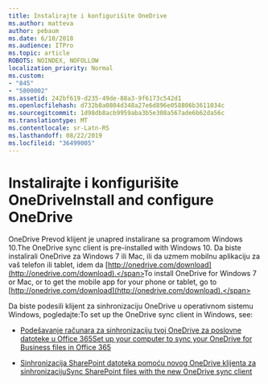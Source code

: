 ```yaml
---
title: Instalirajte i konfigurišite OneDrive
ms.author: matteva
author: pebaum
ms.date: 6/10/2018
ms.audience: ITPro
ms.topic: article
ROBOTS: NOINDEX, NOFOLLOW
localization_priority: Normal
ms.custom:
- "845"
- "5800002"
ms.assetid: 242bf619-d235-49de-88a3-9f6173c542d1
ms.openlocfilehash: d732b8a0804d348a27e6d896e058806b3611034c
ms.sourcegitcommit: 1d98db8acb9959aba3b5e308a567ade6b62da56c
ms.translationtype: MT
ms.contentlocale: sr-Latn-RS
ms.lasthandoff: 08/22/2019
ms.locfileid: "36499005"
---
```

# <a name="install-and-configure-onedrive"></a><span data-ttu-id="b5726-102">Instalirajte i konfigurišite OneDrive</span><span class="sxs-lookup"><span data-stu-id="b5726-102">Install and configure OneDrive</span></span>

<span data-ttu-id="b5726-103">OneDrive Prevod klijent je unapred instalirane sa programom Windows 10.</span><span class="sxs-lookup"><span data-stu-id="b5726-103">The OneDrive sync client is pre-installed with Windows 10.</span></span> <span data-ttu-id="b5726-104">Da biste instalirali OneDrive za Windows 7 ili Mac, ili da uzmem mobilnu aplikaciju za vaš telefon ili tablet, idem da [http://onedrive.com/download](http://onedrive.com/download).</span><span class="sxs-lookup"><span data-stu-id="b5726-104">To install OneDrive for Windows 7 or Mac, or to get the mobile app for your phone or tablet, go to [http://onedrive.com/download](http://onedrive.com/download).</span></span>
  
<span data-ttu-id="b5726-105">Da biste podesili klijent za sinhronizaciju OneDrive u operativnom sistemu Windows, pogledajte:</span><span class="sxs-lookup"><span data-stu-id="b5726-105">To set up the OneDrive sync client in Windows, see:</span></span>
  
- [<span data-ttu-id="b5726-106">Podešavanje računara za sinhronizaciju tvoj OneDrive za poslovne datoteke u Office 365</span><span class="sxs-lookup"><span data-stu-id="b5726-106">Set up your computer to sync your OneDrive for Business files in Office 365</span></span>](https://go.microsoft.com/fwlink/?linkid=533375)

- [<span data-ttu-id="b5726-107">Sinhronizacija SharePoint datoteka pomoću novog OneDrive klijenta za sinhronizaciju</span><span class="sxs-lookup"><span data-stu-id="b5726-107">Sync SharePoint files with the new OneDrive sync client</span></span>](https://go.microsoft.com/fwlink/?linkid=871666)
